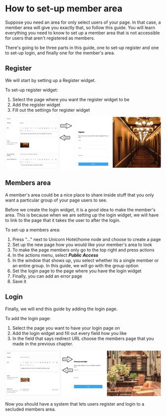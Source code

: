 # How to set-up member area

Suppose you need an area for only select users of your page. In that case, a member area will give you exactly that, so follow this guide. You will learn everything you need to know to set up a member area that is not accessible for users that aren't registered as members.

There's going to be three parts in this guide, one to set-up register and one to set-up login, and finally one for the member's area.

## Register

We will start by setting up a Register widget.

To set-up register widget:

1. Select the page where you want the register widget to be 
2. Add the register widget
3. Fill out the settings for register widget

![Reister sample](images/Register-members.png)

## Members area

A member's area could be a nice place to share inside stuff that you only want a particular group of your page users to see.

Before we create the login widget, it is a good idea to make the member's area. This is because when we are setting up the login widget, we will have to link to the page that it takes the user to after the login.

To set-up a members area:

1. Press "..." next to Unicorn Hotel/home node and choose to create a page
2. Set up the new page how you would like your member's area to look
3. To make the page members only go to the top right and press actions
4. In the actions menu, select ***Public Access***
5. In the window that shows up, you select whether its a single member or an entire group. In this guide, we will go with the group option
6. Set the login page to the page where you have the login widget
7. Finally, you can add an error page
8. Save it

## Login

Finally, we will end this guide by adding the login page.

To add the login page:

1. Select the page you want to have your login page on
2. Add the login widget and fill out every field how you like
3. In the field that says redirect URL choose the members page that you made in the previous chapter.

![Login sample](images/Login-members.png)

Now you should have a system that lets users register and login to a secluded members area.
